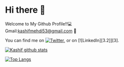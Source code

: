 # Hi there 👋
Welcome to My Github Profile!!💻 \
Gmail:kashifmehdi53@gmail.com 📧

<!-- Actual text -->

You can find me on [![Twitter][1.2]][1], or on [![LinkedIn][3.2]][3].

<!-- Icons -->

[1.2]: http://i.imgur.com/wWzX9uB.png (twitter icon without padding)
[2.2]: https://raw.githubusercontent.com/MartinHeinz/MartinHeinz/master/linkedin-3-16.png (LinkedIn icon without padding)

<!-- Links to your social media accounts -->

[1]: https://twitter.com/Martin_Heinz_
[2]: https://www.linkedin.com/in/heinz-martin/

[![Kashif github stats](https://github-readme-stats.vercel.app/api?username=kashifmehdi&show_icons=true&theme=radical)](https://github.com/anuraghazra/github-readme-stats) 


[![Top Langs](https://github-readme-stats.vercel.app/api/top-langs/?username=kashifmehdi)](https://github.com/anuraghazra/github-readme-stats)

<!--
**kashifmehdi/kashifmehdi** is a ✨ _special_ ✨ repository because its `README.md` (this file) appears on your GitHub profile.

Here are some ideas to get you started:

- 🔭 I’m currently working on ...
- 🌱 I’m currently learning ...
- 👯 I’m looking to collaborate on ...
- 🤔 I’m looking for help with ...
- 💬 Ask me about ...
- 📫 How to reach me: ...
- 😄 Pronouns: ...
- ⚡ Fun fact: ...
-->
